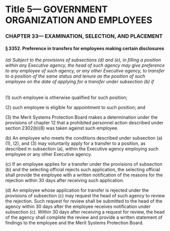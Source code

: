 
# Title 5— GOVERNMENT ORGANIZATION AND EMPLOYEES
### CHAPTER 33— EXAMINATION, SELECTION, AND PLACEMENT
#### § 3352. Preference in transfers for employees making certain disclosures
###### (a) Subject to the provisions of subsections (d) and (e), in filling a position within any Executive agency, the head of such agency may give preference to any employee of such agency, or any other Executive agency, to transfer to a position of the same status and tenure as the position of such employee on the date of applying for a transfer under subsection (b) if

(1) such employee is otherwise qualified for such position;

(2) such employee is eligible for appointment to such position; and

(3) the Merit Systems Protection Board makes a determination under the provisions of chapter 12 that a prohibited personnel action described under section 2302(b)(8) was taken against such employee.

(b) An employee who meets the conditions described under subsection (a)(1), (2), and (3) may voluntarily apply for a transfer to a position, as described in subsection (a), within the Executive agency employing such employee or any other Executive agency.

(c) If an employee applies for a transfer under the provisions of subsection (b) and the selecting official rejects such application, the selecting official shall provide the employee with a written notification of the reasons for the rejection within 30 days after receiving such application.

(d) An employee whose application for transfer is rejected under the provisions of subsection (c) may request the head of such agency to review the rejection. Such request for review shall be submitted to the head of the agency within 30 days after the employee receives notification under subsection (c). Within 30 days after receiving a request for review, the head of the agency shall complete the review and provide a written statement of findings to the employee and the Merit Systems Protection Board.
